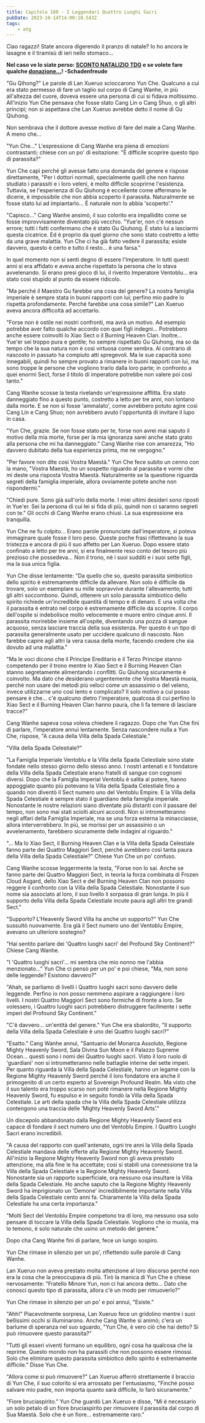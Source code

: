 ```yaml
---
title: Capitolo 160 - I Leggendari Quattro Luoghi Sacri
pubDate: 2023-10-14T14:00:10.543Z
tags:
    - atg
---
```



Ciao ragazzi!
State ancora digerendo il pranzo di natale? Io ho ancora le lasagne e il tiramisù di ieri nello stomaco...</em></strong>

<strong>Nel caso ve lo siate perso: <a href="http://novelleleggere.com/2016/12/24/news-24122016/">SCONTO NATALIZIO TDG</a> e se volete fare qualche <a href="http://novelleleggere.com/programmazione/">donazione...</a>!</strong>
<strong> -Schadenfreude</strong>

"Gu Qihong?" Le parole di Lan Xueruo scioccarono Yun Che. Qualcuno a cui era stato permesso di fare un taglio sul corpo di Cang Wanhe, in più all'altezza del cuore, doveva essere una persona di cui si fidava moltissimo. All'inizio Yun Che pensava che fosse stato Cang Lin o Cang Shuo, o gli altri principi; non si aspettava che Lan Xueruo avrebbe detto il nome di Gu Qiuhong.

Non sembrava che il dottore avesse motivo di fare del male a Cang Wanhe. A meno che...

"Yun Che..." L'espressione di Cang Wanhe era piena di emozioni contrastanti; chiese con un po' di esitazione: "È difficile scoprire questo tipo di parassita?"

Yun Che capì perché gli avesse fatto una domanda del genere e rispose direttamente, "Per i dottori normali, specialmente quelli che non hanno studiato i parassiti e i loro veleni, è molto difficile scoprirne l'esistenza. Tuttavia, se l'esperienza di Gu Qiuhong è eccellente come affermano le dicerie, è impossibile che non abbia scoperto il parassita.
Naturalmente se fosse stato lui ad impiantarlo... È naturale non lo abbia 'scoperto'."

"Capisco..." Cang Wanhe ansimò, il suo colorito era impallidito come se fosse improvvisamente diventato più vecchio. "Yue'er, non c'è nessun errore; tutti i fatti confermano che è stato Gu Qiuhong. È stato lui a lasciarmi questa cicatrice. Ed è proprio da quel giorno che sono stato costretto a letto da una grave malattia. Yun Che ci ha già fatto vedere il parassita; esiste davvero, questo è certo e tutto il resto... è una farsa."

In quel momento non si sentì degno di essere l'Imperatore. In tutti questi anni si era affidato e aveva anche rispettato la persona che lo stava avvelenando. Si erano presi gioco di lui, il riverito Imperatore Ventoblu... era stato così stupido al punto da essere ridicolo.

"Ma perché il Maestro Gu farebbe una cosa del genere? La nostra famiglia imperiale è sempre stata in buoni rapporti con lui; perfino mio padre lo rispetta profondamente. Perché farebbe una cosa simile?" Lan Xueruo aveva ancora difficoltà ad accettarlo.

"Forse non è ostile nei nostri confronti, ma avrà un motivo. Ad esempio potrebbe aver fatto qualche accordo con quei figli indegni... Potrebbero anche essere coinvolti lo Xiao Sect o il Burning Heaven Clan. Inoltre... Yue'er sei troppo pura e gentile; ho sempre rispettato Gu Qiuhong, ma so da tempo che la sua natura non è così virtuosa come sembra. Al contrario di nascosto in passato ha compiuto atti spregevoli.
Ma le sue capacità sono innegabili, quindi ho sempre provato a rimanere in buoni rapporti con lui, ma sono troppe le persone che vogliono trarlo dalla loro parte; in confronto a quei enormi Sect, forse il titolo di imperatore potrebbe non valere poi così tanto."

Cang Wanhe scosse la testa rivelando un'espressione afflitta. Era stato danneggiato fino a questo punto, costretto a letto per tre anni, non lontano dalla morte. E se non si fosse 'ammalato', come avrebbero potuto agire così Cang Lin e Cang Shuo; non avrebbero avuto l'opportunità di invitare il lupo in casa.

"Yun Che, grazie. Se non fosse stato per te, forse non avrei mai saputo il motivo della mia morte, forse per la mia ignoranza sarei anche stato grato alla persona che mi ha danneggiato." Cang Wanhe rise con amarezza, "Ho davvero dubitato della tua esperienza prima, me ne vergogno."

"Per favore non dite così Vostra Maestà." Yun Che fece subito un cenno con la mano, "Vostra Maestà, ho un sospetto riguardo al parassita e vorrei che mi deste una risposta Vostra Maestà. Naturalmente se la questione riguarda segreti della famiglia imperiale, allora ovviamente potete anche non rispondermi."

"Chiedi pure. Sono già sull'orlo della morte. I miei ultimi desideri sono riposti in Yue'er. Sei la persona di cui lei si fida di più, quindi non ci saranno segreti con te." Gli occhi di Cang Wanhe erano chiusi. La sua espressione era tranquilla.

Yun Che ne fu colpito... Erano parole pronunciate dall'imperatore, si poteva immaginare quale fosse il loro peso.
Queste poche frasi riflettevano la sua tristezza e ancora di più il suo affetto per Lan Xueruo. Dopo essere stato confinato a letto per tre anni, si era finalmente reso conto del tesoro più prezioso che possedeva... Non il trono, né i suoi sudditi e i suoi sette figli, ma la sua unica figlia.

Yun Che disse lentamente: "Da quello che so, questo parassita simbiotico dello spirito è estremamente difficile da allevare. Non solo è difficile da trovare, solo un esemplare su mille sopravvive durante l'allevamento; tutti gli altri soccombono.
Quindi, ottenere un solo parassita simbiotico dello spirito richiede un'incredibile quantità di tempo e di denaro.
E una volta che il parassita è entrato nel corpo è estremamente difficile da scoprire. Il corpo dell'ospite si indebolisce molto velocemente e muore entro cinque anni. Il parassita morirebbe insieme all'ospite, diventando una pozza di sangue acquoso, senza lasciare traccia della sua esistenza.
Per questo è un tipo di parassita generalmente usato per uccidere qualcuno di nascosto. Non farebbe capire agli altri la vera causa della morte, facendo credere che sia dovuto ad una malattia."

"Ma le voci dicono che il Principe Ereditario e il Terzo Principe stanno competendo per il trono mentre lo Xiao Sect e il Burning Heaven Clan stanno segretamente alimentando i conflitti. Gu Qiuhong sicuramente è coinvolto. Ma dato che desiderano urgentemente che Vostra Maestà muoia, perché non usare dei metodi più veloci come un assassinio o del veleno, invece utilizzarne uno così lento e complicato? Il solo motivo a cui posso pensare è che... c'è qualcuno dietro l'imperatore, qualcosa di cui perfino lo Xiao Sect e il Burning Heaven Clan hanno paura, che li fa temere di lasciare tracce?"

Cang Wanhe sapeva cosa voleva chiedere il ragazzo. Dopo che Yun Che finì di parlare, l'imperatore annuì lentamente. Senza nascondere nulla a Yun Che, rispose, "A causa della Villa della Spada Celestiale."

"Villa della Spada Celestiale?"

"La Famiglia Imperiale Ventoblu e la Villa della Spada Celestiale sono state fondate nello stesso giorno dello stesso anno. I nostri antenati e il fondatore della Villa della Spada Celestiale erano fratelli di sangue con cognomi diversi. Dopo che la Famiglia Imperial Ventoblu è salita al potere, hanno appoggiato quanto più potevano la Villa della Spada Celestiale fino a quando non diventò il Sect numero uno del Ventoblu Empire. E la Villa della Spada Celestiale è sempre stato il guardiano della famiglia imperiale.
Nonostante le nostre relazioni siano diventate più distanti con il passare del tempo, non sono mai stati sciolti alcuni accordi. Non si intrometteranno negli affari della Famiglia Imperiale, ma se una forza esterna la minacciasse, allora interverrebbero. In più, se morissi per un assassinio o un avvelenamento, farebbero sicuramente delle indagini al riguardo."

"... Ma lo Xiao Sect, il Burning Heaven Clan e la Villa della Spada Celestiale fanno parte dei Quattro Maggiori Sect, perché avrebbero così tanta paura della Villa della Spada Celestiale?" Chiese Yun Che un po' confuso.

Cang Wanhe scosse leggermente la testa, "Forse non lo sai. Anche se fanno parte dei Quattro Maggiori Sect, in teoria la forza combinata di Frozen Cloud Asgard, dello Xiao Sect e del Burning Heaven Clan non possono reggere il confronto con la Villa della Spada Celestiale.
Nonostante il suo nome sia associato al loro, il suo livello li sorpassa di gran lunga. In più il supporto della Villa della Spada Celestiale incute paura agli altri tre grandi Sect."

"Supporto? L'Heavenly Sword Villa ha anche un supporto?" Yun Che sussultò nuovamente.
Era già il Sect numero uno del Ventoblu Empire, avevano un ulteriore sostegno?

"Hai sentito parlare dei 'Quattro luoghi sacri' del Profound Sky Continent?" Chiese Cang Wanhe.

"I 'Quattro luoghi sacri'... mi sembra che mio nonno me l'abbia menzionato..." Yun Che ci pensò per un po' e poi chiese, "Ma, non sono delle leggende? Esistono davvero?"

"Ahah, se parliamo di livelli i Quattro luoghi sacri sono davvero delle leggende. Perfino io non posso nemmeno aspirare a raggiungere i loro livelli. I nostri Quattro Maggiori Sect sono formiche di fronte a loro. Se volessero, i Quattro luoghi sacri potrebbero distruggere facilmente i sette imperi del Profound Sky Continent."

"C'è davvero... un'entità del genere." Yun Che era sbalordito, "Il supporto della Villa della Spada Celestiale è uno dei Quattro luoghi sacri?"

"Esatto." Cang Wanhe annuì, "Santuario del Monarca Assoluto, Regione Mighty Heavenly Sword, Sala Divina Sun Moon e il Palazzo Supreme Ocean... questi sono i nomi dei Quattro luoghi sacri. Visto il loro ruolo di 'guardiani' non si intrometteranno nelle battaglie interne dei sette imperi. Per quanto riguarda la Villa della Spada Celestiale, hanno un legame con la Regione Mighty Heavenly Sword perché il loro fondatore era anche il primogenito di un certo esperto al Sovereign Profound Realm.
Ma visto che il suo talento era troppo scarso non poté rimanere nella Regione Mighty Heavenly Sword, fu espulso e in seguito fondò la Villa della Spada Celestiale. Le arti della spada che la Villa della Spada Celestiale utilizza contengono una traccia delle ‘Mighty Heavenly Sword Arts’."

Un discepolo abbandonato dalla Regione Mighty Heavenly Sword era capace di fondare il sect numero uno del Ventoblu Empire. I Quattro Luoghi Sacri erano incredibili.

"A causa del rapporto con quell'antenato, ogni tre anni la Villa della Spada Celestiale mandava delle offerte alla Regione Mighty Heavenly Sword. All'inizio la Regione Mighty Heavenly Sword non gli aveva prestato attenzione, ma alla fine le ha accettate; così si stabilì una connessione tra la Villa della Spada Celestiale e la Regione Mighty Heavenly Sword.
Nonostante sia un rapporto superficiale, ora nessuno osa insultare la Villa della Spada Celestiale.
Ho anche saputo che la Regione Mighty Heavenly Sword ha imprigionato un 'Demone' incredibilmente importante nella Villa della Spada Celestiale cento anni fa. Chiaramente la Villa della Spada Celestiale ha una certa importanza."

"Molti Sect del Ventoblu Empire competono tra di loro, ma nessuno osa solo pensare di toccare la Villa della Spada Celestiale. Vogliono che io muoia, ma lo temono, è solo naturale che usino un metodo del genere."

Dopo cha Cang Wanhe finì di parlare, fece un lungo sospiro.

Yun Che rimase in silenzio per un po', riflettendo sulle parole di Cang Wanhe.

Lan Xueruo non aveva prestato molta attenzione al loro discorso perché non era la cosa che la preoccupava di più. Tirò la manica di Yun Che e chiese nervosamente: "Fratello Minore Yun, non ci hai ancora detto... Dato che conosci questo tipo di parassita, allora c'è un modo per rimuoverlo?"

Yun Che rimase in silenzio per un po' e poi annuì, "Esiste."

"Ahh!" Piacevolmente sorpresa, Lan Xueruo fece un gridolino mentre i suoi bellissimi occhi si illuminarono. Anche Cang Wanhe si animò; c'era un barlume di speranza nel suo sguardo, "Yun Che, è vero ciò che hai detto? Si può rimuovere questo parassita?"

"Tutti gli esseri viventi formano un equilibro, ogni cosa ha qualcosa che la reprime. Questo mondo non ha parassiti che non possono essere rimossi. Solo che eliminare questo parassita simbiotico dello spirito è estremamente difficile." Disse Yun Che.

"Allora come si può rimuovere?" Lan Xueruo afferrò strettamente il braccio di Yun Che, il suo colorito si era arrossato per l'entusiasmo, "Finché posso salvare mio padre, non importa quanto sarà difficile, lo farò sicuramente."

"Fiore bruciaspirito." Yun Che guardò Lan Xueruo e disse, "Mi è necessario un solo petalo di un fiore bruciaspirito per rimuovere il parassita dal corpo di Sua Maestà. Solo che è un fiore... estremamente raro."






